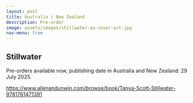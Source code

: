 ```yaml
---
layout: post
title: Australia / New Zealand
description: Pre-order
image: assets/images/stillwater-au-cover-art.jpg
nav-menu: true
---
```


<h2 id="stillwater">Stillwater</h2>
Pre-orders available now, publishing date in Australia and New Zealand: 29 July 2025.
<p><a href="https://www.allenandunwin.com/browse/book/Tanya-Scott-Stillwater-9781761471391"> https://www.allenandunwin.com/browse/book/Tanya-Scott-Stillwater-9781761471391</a></p>
